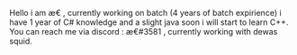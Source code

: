 Hello i am æ€ , currently working on batch (4 years of batch expirience) i have 1 year of C# knowledge and a slight java soon i will start to learn C++.
You can reach me via discord : æ€#3581 , currently working with dewas squid.

